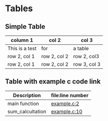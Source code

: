 # Tables

## Simple Table

| column 1       | col 2        | col 3        |
|----------------|--------------|--------------|
| This is a test | for          | a table      |
| row 2, col 1   | row 2, col 2 | row 2, col3  |
| row 2, col 1   | row 2, col 2 | row 3, col 3 |



## Table with example c code link

| Description      | file:line number                                                    |
|------------------|---------------------------------------------------------------------|
| main function    | <a href="../code/example_c.html#example-c-line-2">example.c:2</a>   |
| sum_calcultation  | <a href="../code/example_c.html#example-c-line-10">example.c:10</a> |
